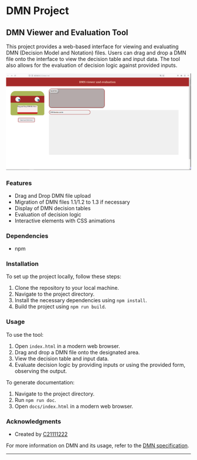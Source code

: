 # DMN Project

## DMN Viewer and Evaluation Tool

This project provides a web-based interface for viewing and evaluating DMN (Decision Model and Notation) files. Users can drag and drop a DMN file onto the interface to view the decision table and input data. The tool also allows for the evaluation of decision logic against provided inputs.

![Interface](image/style.PNG)
### Features

- Drag and Drop DMN file upload
- Migration of DMN files 1.1/1.2 to 1.3 if necessary
- Display of DMN decision tables
- Evaluation of decision logic
- Interactive elements with CSS animations

### Dependencies

- npm

### Installation

To set up the project locally, follow these steps:

1. Clone the repository to your local machine.
2. Navigate to the project directory.
3. Install the necessary dependencies using `npm install`.
4. Build the project using `npm run build`.

### Usage

To use the tool:

1. Open `index.html` in a modern web browser.
2. Drag and drop a DMN file onto the designated area.
3. View the decision table and input data.
4. Evaluate decision logic by providing inputs or using the provided form, observing the output.

To generate documentation:

1. Navigate to the project directory.
2. Run `npm run doc`.
3. Open `docs/index.html` in a modern web browser.



### Acknowledgments

- Created by [C21111222](https://github.com/C21111222)

For more information on DMN and its usage, refer to the [DMN specification](https://www.omg.org/spec/DMN/).

---
